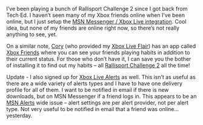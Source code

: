 I’ve been playing a bunch of Rallisport Challenge 2 since I got back
from <span id="rssHarry_dgFeed__ctl3_lblItem">Tech·Ed. I haven’t seen
many of my Xbox friends online when I’ve been online, but I just setup
the [MSN Messenger / Xbox Live
integration](http://www.xbox.com/en-us/live/about/features-messenger.htm).
Cool idea, but none of my friends are online right now, so there’s not
really anything to see, yet. </span>

<span>On a similar note, [Cory](http://www.addressof.com/blog/) (who
provided my [Xbox Live
Flair](http://devhawk.net/themes/devhawk/images/gamertag.gif)) has an
app called [Xbox Friends](http://www.xboxfriends.com/xboxfriends.aspx)
where you can see your friends playing habits in addition to their
current status. For those who don’t have it, I can save you the bother
of installing it to find out my habits – all [Rallisport Challenge
2](http://www.xbox.com/en-us/rallisportchallenge2/default.htm) all the
time!</span>

<span>Update - I also signed up for [Xbox Live
Alerts](http://www.xbox.com/en-us/alerts/alertsintro.htm) as well. This
isn’t as useful as there are a wide variety of alerts types and I have
to have one delivery profile for all of them. I want to be notified in
email if there is new downloads, but on MSN Messenger if a friend logs
in. This appears to be an [MSN Alerts](http://alerts.msn.com) wide issue
– alert settings are per alert provider, not per alert type. Not very
useful to be notified in email that a friend was
online…yesterday.</span>
